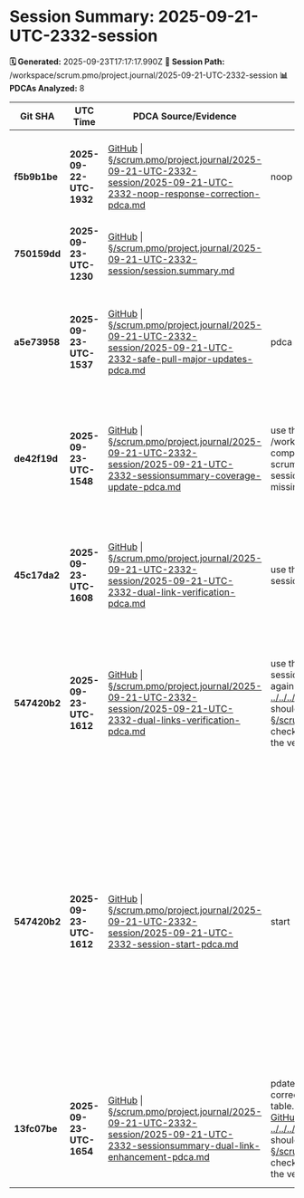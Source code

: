 # Session Summary: 2025-09-21-UTC-2332-session

**🗓️ Generated:** 2025-09-23T17:17:17.990Z
**📁 Session Path:** /workspace/scrum.pmo/project.journal/2025-09-21-UTC-2332-session
**📊 PDCAs Analyzed:** 8

| **Git SHA** | **UTC Time** | **PDCA Source/Evidence** | **TRON Feedback** | **QA Decisions** | **Achievement** |
|-------------|--------------|--------------------------|-------------------|------------------|----------------|
| **f5b9b1be** | **2025-09-22-UTC-1932** | [GitHub](https://github.com/Cerulean-Circle-GmbH/Web4Articles/blob/f5b9b1be/scrum.pmo/project.journal/2025-09-21-UTC-2332-session/2025-09-21-UTC-2332-noop-response-correction-pdca.md) \| [§/scrum.pmo/project.journal/2025-09-21-UTC-2332-session/2025-09-21-UTC-2332-noop-response-correction-pdca.md](2025-09-21-UTC-2332-noop-response-correction-pdca.md) | noop | All clear, no decisions to make - Self-correction applied with systematic PDCA approach restoration | Noop Response Correction - CMM3 Compliance Self-Check and Systematic Improvement |
| **750159dd** | **2025-09-23-UTC-1230** | [GitHub](https://github.com/Cerulean-Circle-GmbH/Web4Articles/blob/750159dd/scrum.pmo/project.journal/2025-09-21-UTC-2332-session/session.summary.md) \| [§/scrum.pmo/project.journal/2025-09-21-UTC-2332-session/session.summary.md](session.summary.md) |  | No decisions |  |
| **a5e73958** | **2025-09-23-UTC-1537** | [GitHub](https://github.com/Cerulean-Circle-GmbH/Web4Articles/blob/a5e73958/scrum.pmo/project.journal/2025-09-21-UTC-2332-session/2025-09-21-UTC-2332-safe-pull-major-updates-pdca.md) \| [§/scrum.pmo/project.journal/2025-09-21-UTC-2332-session/2025-09-21-UTC-2332-safe-pull-major-updates-pdca.md](2025-09-21-UTC-2332-safe-pull-major-updates-pdca.md) | pdca | All clear, no decisions to make - Safe pull operation completed successfully with comprehensive analysis of major architectural improvements | Safe Pull Major Updates - Component Cleanup and CMM3 Process Excellence |
| **de42f19d** | **2025-09-23-UTC-1548** | [GitHub](https://github.com/Cerulean-Circle-GmbH/Web4Articles/blob/de42f19d/scrum.pmo/project.journal/2025-09-21-UTC-2332-session/2025-09-21-UTC-2332-sessionsummary-coverage-update-pdca.md) \| [§/scrum.pmo/project.journal/2025-09-21-UTC-2332-session/2025-09-21-UTC-2332-sessionsummary-coverage-update-pdca.md](2025-09-21-UTC-2332-sessionsummary-coverage-update-pdca.md) | use the sessionsummary tool to update /workspace/scrum.pmo/project.journal/session-component-coverage-analysis-complete.md and scrum.pmo/project.journal/component-version-session-coverage-tracking.md by creating the missing session summaries of new sessions | All clear, no decisions to make - SessionSummary tool successfully generated all missing session summaries with comprehensive automation | SessionSummary Coverage Update - Missing Session Summaries Generation and Coverage Analysis Enhancement |
| **45c17da2** | **2025-09-23-UTC-1608** | [GitHub](https://github.com/Cerulean-Circle-GmbH/Web4Articles/blob/45c17da2/scrum.pmo/project.journal/2025-09-21-UTC-2332-session/2025-09-21-UTC-2332-dual-link-verification-pdca.md) \| [§/scrum.pmo/project.journal/2025-09-21-UTC-2332-session/2025-09-21-UTC-2332-dual-link-verification-pdca.md](2025-09-21-UTC-2332-dual-link-verification-pdca.md) | use the fix dual link tool to fix all dual links in the session summareis you created | All clear, no decisions to make - All generated session summaries already comply with dual link standard, no fixes needed | Dual Link Verification - Session Summary Compliance Check with Fix.Dual.Links Tool |
| **547420b2** | **2025-09-23-UTC-1612** | [GitHub](https://github.com/Cerulean-Circle-GmbH/Web4Articles/blob/547420b2/scrum.pmo/project.journal/2025-09-21-UTC-2332-session/2025-09-21-UTC-2332-dual-links-verification-pdca.md) \| [§/scrum.pmo/project.journal/2025-09-21-UTC-2332-session/2025-09-21-UTC-2332-dual-links-verification-pdca.md](2025-09-21-UTC-2332-dual-links-verification-pdca.md) | use the fix dual link tool to fix all dual links in the session summareis you created check the tool again - PDCA Template: [GitHub](https://github.com/Cerulean-Circle-GmbH/Web4Articles/blob/dev/2025-09-23-UTC-1052/scrum.pmo/roles/_shared/PDCA/template.md) \| [../../../scrum.pmo/roles/_shared/PDCA/template.md](../../../scrum.pmo/roles/_shared/PDCA/template.md) should be - PDCA Template: [GitHub](https://github.com/Cerulean-Circle-GmbH/Web4Articles/blob/dev/2025-09-23-UTC-1052/scrum.pmo/roles/_shared/PDCA/template.md) \| [§/scrum.pmo/roles/_shared/PDCA/template.md](../../../scrum.pmo/roles/_shared/PDCA/template.md) check if you have the latest version or what broke the version | All clear, no decisions to make - Fix dual links tool successfully corrected all CMM3 compliance violations in generated session summaries | Dual Links Verification and Fix - Session Summaries CMM3 Compliance Enhancement |
| **547420b2** | **2025-09-23-UTC-1612** | [GitHub](https://github.com/Cerulean-Circle-GmbH/Web4Articles/blob/547420b2/scrum.pmo/project.journal/2025-09-21-UTC-2332-session/2025-09-21-UTC-2332-session-start-pdca.md) \| [§/scrum.pmo/project.journal/2025-09-21-UTC-2332-session/2025-09-21-UTC-2332-session-start-pdca.md](2025-09-21-UTC-2332-session-start-pdca.md) | start | - [x] Decision 1: Primary Work Focus Area → 1a) Technical Development Focus - component enhancement, bug fixes, feature development - [x] Decision 2: Role Selection for Session → 2b) Switch to Developer for implementation tasks - [x] Decision 3: Session Duration and Sprint Planning → 3d) Extended multi-day session for major feature development | Session Start - Background Agent Initialization |
| **13fc07be** | **2025-09-23-UTC-1654** | [GitHub](https://github.com/Cerulean-Circle-GmbH/Web4Articles/blob/13fc07be/scrum.pmo/project.journal/2025-09-21-UTC-2332-session/2025-09-21-UTC-2332-sessionsummary-dual-link-enhancement-pdca.md) \| [§/scrum.pmo/project.journal/2025-09-21-UTC-2332-session/2025-09-21-UTC-2332-sessionsummary-dual-link-enhancement-pdca.md](2025-09-21-UTC-2332-sessionsummary-dual-link-enhancement-pdca.md) | pdate the session summary tool in a way that it corrects the links automatically when creating the table. check the tool again - PDCA Template: [GitHub](https://github.com/Cerulean-Circle-GmbH/Web4Articles/blob/dev/2025-09-23-UTC-1052/scrum.pmo/roles/_shared/PDCA/template.md) \| [../../../scrum.pmo/roles/_shared/PDCA/template.md](../../../scrum.pmo/roles/_shared/PDCA/template.md) should be - PDCA Template: [GitHub](https://github.com/Cerulean-Circle-GmbH/Web4Articles/blob/dev/2025-09-23-UTC-1052/scrum.pmo/roles/_shared/PDCA/template.md) \| [§/scrum.pmo/roles/_shared/PDCA/template.md](../../../scrum.pmo/roles/_shared/PDCA/template.md) check if you have the latest version or what broke the version | All clear, no decisions to make - Enhancement successfully implemented and tested with automatic dual link compliance verified | SessionSummary Dual Link Enhancement - Automatic CMM3 Compliance Integration |
